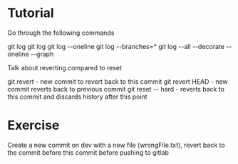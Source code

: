 # Tutorial
Go through the following commands

git log
git log <branch>
git log --oneline
git log --branches=*
git log --all --decorate --oneline --graph

Talk about reverting compared to reset

git revert <commit id> - new commit to revert back to this commit
git revert HEAD        - new commit reverts back to previous commit
git reset -- hard <commit id> - reverts back to this commit and discards history after this point

# Exercise
Create a new commit on dev with a new file (wrongFile.txt), revert back to the commit before this commit before pushing to gitlab